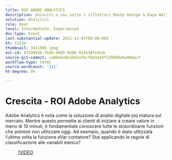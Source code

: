 ```yaml
---
title: ROI ADOBE ANALYTICS
description: Unisciti a noi sotto i riflettori Mandy George & Kaya Walton, due clienti esperti e utenti di Adobe Analytics. Ognuno condividerà i propri suggerimenti o trucchi migliori su Adobe Analytics. La loro sessione è seguita dall'opportunità di porre domande in diretta. Non volete perderlo.
solution: Analytics
role: User
level: Intermediate, Experienced
doc-type: Event
last-substantial-update: 2022-12-01T00:00:00Z
kt: 11534
thumbnail: 3411898.jpeg
exl-id: 81599546-fbd9-4805-9e96-924a38fe3e4c
source-git-commit: ca06e5a8b1602a7bcfb83a43f529680a5a96bacf
workflow-type: tm+mt
source-wordcount: '111'
ht-degree: 0%

---
```


# Crescita - ROI Adobe Analytics

Adobe Analytics è nota come la soluzione di analisi digitale più matura sul mercato. Mentre questo permette ai clienti di iniziare a creare valore in meno di 10 minuti, è fondamentale conoscere tutte le straordinarie funzioni che potresti non utilizzare oggi. Ad esempio, quando è stata utilizzata l’ultima volta la funzione eVar contatore? Stai applicando le regole di classificazione alle variabili elenco?

>[!VIDEO](https://video.tv.adobe.com/v/3411898/?quality=12&learn=on)
